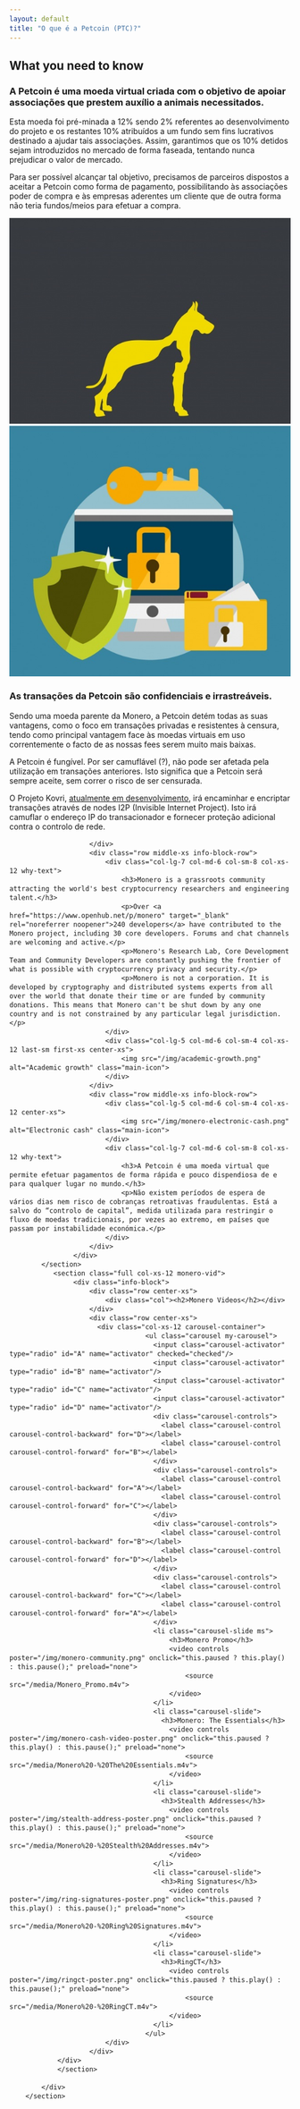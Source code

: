 ```yaml
---
layout: default
title: "O que é a Petcoin (PTC)?"
---
```


<div class="site-wrap">
    <section class="container">
            <div class="row">
                <section class="container about-monero full col-xs-12">
                    <div class="info-block">
                        <div class="row center-xs">
                            <div class="col"><h2>What you need to know</h2></div>
                        </div>
                        <div class="row middle-xs info-block-row private">
                            <div class="col-lg-7 col-md-6 col-sm-8 col-xs-12  why-text">
                                <h3>A Petcoin é uma moeda virtual criada com o objetivo de apoiar associações que prestem auxílio a animais necessitados.</h3>
                                <p>Esta moeda foi pré-minada a 12% sendo 2% referentes ao desenvolvimento do projeto e os restantes 10% atribuídos a um fundo sem fins lucrativos destinado a ajudar tais associações. Assim, garantimos que os 10% detidos sejam introduzidos no mercado de forma faseada, tentando nunca prejudicar o valor de mercado.</p>
                                <p>Para ser possível alcançar tal objetivo, precisamos de parceiros dispostos a aceitar a Petcoin como forma de pagamento, possibilitando às associações poder de compra e às empresas aderentes um cliente que de outra forma não teria fundos/meios para efetuar a compra.</p>
                            </div>
                            <div class="col-lg-5 col-md-6 col-sm-4 col-xs-12 last-sm first-xs center-xs">
                                <img src="/img/crypto-lock.png" alt="Encrypted lock" class="main-icon">
                            </div>
                        </div>
                        <div class="row middle-xs info-block-row">
                            <div class="col-lg-5 col-md-6 col-sm-4 col-xs-12 center-xs">
                                <img src="/img/monero-classified.png" alt="Classified document" class="main-icon">
                            </div>
                            <div class="col-lg-7 col-md-6 col-sm-8 col-xs-12 why-text">
                                <h3>As transações da Petcoin são confidenciais e irrastreáveis.</h3>
                                <p>Sendo uma moeda parente da Monero, a Petcoin detém todas as suas vantagens, como o foco em transações privadas e resistentes à censura, tendo como principal vantagem face às moedas virtuais em uso correntemente o facto de as nossas fees serem muito mais baixas.</p>
								<p>A Petcoin é fungível. Por ser camuflável (?), não pode ser afetada pela utilização em transações anteriores. Isto significa que a Petcoin será sempre aceite, sem correr o risco de ser censurada.</p>
                                <p>O Projeto Kovri, <a href="https://getkovri.org/">atualmente em desenvolvimento</a>, irá encaminhar e encriptar transações através de nodes I2P (Invisible Internet Project). Isto irá camuflar o endereço IP do transacionador e fornecer proteção adicional contra o controlo de rede.</p>
                            </div>

                        </div>
                        <div class="row middle-xs info-block-row">
                            <div class="col-lg-7 col-md-6 col-sm-8 col-xs-12 why-text">
                                <h3>Monero is a grassroots community attracting the world's best cryptocurrency researchers and engineering talent.</h3>
                                <p>Over <a href="https://www.openhub.net/p/monero" target="_blank" rel="noreferrer noopener">240 developers</a> have contributed to the Monero project, including 30 core developers. Forums and chat channels are welcoming and active.</p>
                                <p>Monero's Research Lab, Core Development Team and Community Developers are constantly pushing the frontier of what is possible with cryptocurrency privacy and security.</p>
                                <p>Monero is not a corporation. It is developed by cryptography and distributed systems experts from all over the world that donate their time or are funded by community donations. This means that Monero can't be shut down by any one country and is not constrained by any particular legal jurisdiction.</p>
                            </div>
                            <div class="col-lg-5 col-md-6 col-sm-4 col-xs-12 last-sm first-xs center-xs">
                                <img src="/img/academic-growth.png" alt="Academic growth" class="main-icon">
                            </div>
                        </div>
                        <div class="row middle-xs info-block-row">
                            <div class="col-lg-5 col-md-6 col-sm-4 col-xs-12 center-xs">
                                <img src="/img/monero-electronic-cash.png" alt="Electronic cash" class="main-icon">
                            </div>
                            <div class="col-lg-7 col-md-6 col-sm-8 col-xs-12 why-text">
                                <h3>A Petcoin é uma moeda virtual que permite efetuar pagamentos de forma rápida e pouco dispendiosa de e para qualquer lugar no mundo.</h3>
                                <p>Não existem períodos de espera de vários dias nem risco de cobranças retroativas fraudulentas. Está a salvo do “controlo de capital”, medida utilizada para restringir o fluxo de moedas tradicionais, por vezes ao extremo, em países que passam por instabilidade económica.</p>
                            </div>
                        </div>
                    </div>
            </section>
               <section class="full col-xs-12 monero-vid">
                    <div class="info-block">
                        <div class="row center-xs">
                            <div class="col"><h2>Monero Videos</h2></div>
                        </div>
                        <div class="row center-xs">
                          <div class="col-xs-12 carousel-container">
                                      <ul class="carousel my-carousel">
                                        <input class="carousel-activator" type="radio" id="A" name="activator" checked="checked"/>
                                        <input class="carousel-activator" type="radio" id="B" name="activator"/>
                                        <input class="carousel-activator" type="radio" id="C" name="activator"/>
                                        <input class="carousel-activator" type="radio" id="D" name="activator"/>
                                        <div class="carousel-controls">
                                          <label class="carousel-control carousel-control-backward" for="D"></label>
                                          <label class="carousel-control carousel-control-forward" for="B"></label>
                                        </div>
                                        <div class="carousel-controls">
                                          <label class="carousel-control carousel-control-backward" for="A"></label>
                                          <label class="carousel-control carousel-control-forward" for="C"></label>
                                        </div>
                                        <div class="carousel-controls">
                                          <label class="carousel-control carousel-control-backward" for="B"></label>
                                          <label class="carousel-control carousel-control-forward" for="D"></label>
                                        </div>
                                        <div class="carousel-controls">
                                          <label class="carousel-control carousel-control-backward" for="C"></label>
                                          <label class="carousel-control carousel-control-forward" for="A"></label>
                                        </div>
                                        <li class="carousel-slide ms">
                                            <h3>Monero Promo</h3>
                                            <video controls poster="/img/monero-community.png" onclick="this.paused ? this.play() : this.pause();" preload="none">
                                                <source src="/media/Monero_Promo.m4v">
                                            </video>
                                        </li>
                                        <li class="carousel-slide">
                                          <h3>Monero: The Essentials</h3>
                                            <video controls poster="/img/monero-cash-video-poster.png" onclick="this.paused ? this.play() : this.pause();" preload="none">
                                                <source src="/media/Monero%20-%20The%20Essentials.m4v">
                                            </video>
                                        </li>
                                        <li class="carousel-slide">
                                          <h3>Stealth Addresses</h3>
                                            <video controls poster="/img/stealth-address-poster.png" onclick="this.paused ? this.play() : this.pause();" preload="none">
                                                <source src="/media/Monero%20-%20Stealth%20Addresses.m4v">
                                            </video>
                                        </li>
                                        <li class="carousel-slide">
                                          <h3>Ring Signatures</h3>
                                            <video controls poster="/img/ring-signatures-poster.png" onclick="this.paused ? this.play() : this.pause();" preload="none">
                                                <source src="/media/Monero%20-%20Ring%20Signatures.m4v">
                                            </video>
                                        </li>
                                        <li class="carousel-slide">
                                          <h3>RingCT</h3>
                                            <video controls poster="/img/ringct-poster.png" onclick="this.paused ? this.play() : this.pause();" preload="none">
                                                <source src="/media/Monero%20-%20RingCT.m4v">
                                            </video>
                                        </li>
                                      </ul>
                            </div>
                        </div>
                </div>
                </section>

            </div>
        </section>
</div>

